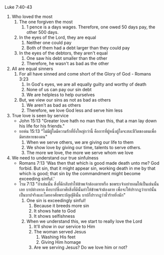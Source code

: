 Luke 7:40-43

1. Who loved the most
    1. The one forgiven the most
        1. 1 pence is a days wages. Therefore, one owed 50 days pay, the other 500 days.
    2. In the eyes of the Lord, they are equal
        1. Neither one could pay
        2. Both of them had a debt larger than they could pay
    3. In the eyes of the debtors, they aren't equal
        1. One saw his debt smaller than the other
        2. Therefore, he wasn't as bad as the other
2. All are equal sinners
    1. For all have sinned and come short of the Glory of God - Romans 3:23
        1. In God's eyes, we are all equally guilty and worthy of death
        2. None of us can pay our sin debt
        3. We are helpless to help ourselves
    2. But, we view our sins as not as bad as others
        1. We aren't as bad as others
        2. Therefore, we love God less and serve him less
3. True love is seen by service
    - John 15:13 "Greater love hath no man than this, that a man lay down his life for his friends."
    - ยอห์น 15:13 "ไม่มีผู้ใดมีความรักที่ยิ่งใหญ่กว่านี้ คือการที่ผู้หนึ่งผู้ใดจะสละชีวิตของตนเพื่อมิตรสหายของตน"
        1. When we serve others, we are giving our life to them
        2. We show love by giving our time, talents to serve others.
        3. The more we love, the more we serve whom we love
4. We need to understand our true sinfulness
    - Romans 7:13 'Was then that which is good made death unto me? God forbid. But sin, that it might appear sin, working death in me by that which is good; that sin by the commandment might become exceeding sinful.'
    - โรม 7:13 "ถ้าเช่นนั้น สิ่งที่ดีกลับทำให้ข้าพเจ้าต้องตายหรือ ขอพระเจ้าอย่ายอมให้เป็นเช่นนั้นเลย บาปต่างหาก คือบาปซึ่งอาศัยสิ่งที่ดีนั้นทำให้ข้าพเจ้าต้องตาย เพื่อจะให้ปรากฏว่าบาปนั้นเป็นบาปจริงและโดยอาศัยพระบัญญัตินั้น บาปก็ปรากฏว่าชั่วร้ายยิ่งนัก"
        1. One sin is exceedingly sinful!
            1. Because it breeds more sin
            2. It shows hate to God
            3. It shows selfishness
        2. When we understand this, we start to really love the Lord
            1. It'll show in our service to Him
            2. The woman served Jesus
                1. Washing His feet
                2. Giving Him homage
            3. Are we serving Jesus? Do we love him or not?